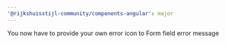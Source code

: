 ```yaml
---
'@rijkshuisstijl-community/components-angular': major
---
```


You now have to provide your own error icon to Form field error message
